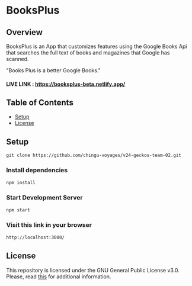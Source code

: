 # BooksPlus

## Overview

BooksPlus is an App that customizes features using the Google Books Api that searches the full text of books and magazines that Google has scanned. 

"Books Plus is a better Google Books."

#### LIVE LINK : https://booksplus-beta.netlify.app/

## Table of Contents

- [Setup](#setup)
- [License](#license)

## Setup

```
git clone https://github.com/chingu-voyages/v24-geckos-team-02.git
```
### Install dependencies

```bash
npm install
```

### Start Development Server

```bash
npm start
```
### Visit this link in your browser
```bash
http://localhost:3000/
```

## License

This repository is licensed under the GNU General Public License v3.0.
Please, read [this](/LICENSE.md) for additional information.